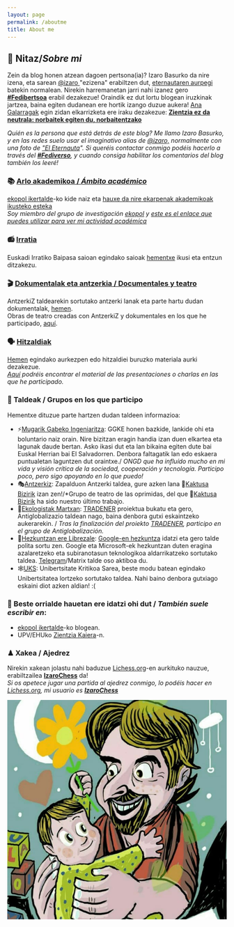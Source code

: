 ```yaml
---
layout: page
permalink: /aboutme
title: About me
---
```

## 👤 Nitaz/*Sobre mi*
Zein da blog honen atzean dagoen pertsona(ia)? Izaro Basurko da nire izena, eta sarean <a href="https://pleroma.libretux.com/izaro" target="_blank" rel="noopener">@izaro </a>"ezizena" erabiltzen dut, <a href="http://" target="_blank" rel="noopener">eternautaren aurpegi</a> batekin normalean. Nirekin harremanetan jarri nahi izanez gero [**#Fedibertsoa**](https://pleroma.libretux.com/izaro) erabil dezakezue! Oraindik ez dut lortu blogean iruzkinak jartzea, baina egiten dudanean ere hortik izango duzue aukera!
[Ana Galarragak](https://eu.wikipedia.org/wiki/Ana_Galarraga) egin zidan elkarrizketa ere iraku dezakezue: **[Zientzia ez da neutrala: norbaitek egiten du, norbaitentzako](https://aldizkaria.elhuyar.eus/ekinean/zientzia-ez-da-neutrala-norbaitek-egiten-du-norbai/)**

*Quién es la persona que está detrás de este blog? Me llamo Izaro Basurko, y en las redes suelo usar el imaginativo alias de <a href="https://pleroma.libretux.com/izaro">@izaro,</a> normalmente con una foto de <a href="https://es.wikipedia.org/wiki/El_Eternauta." target="_blank" rel="noopener">"El Eternauta</a>".  Si queréis contactar conmigo podéis hacerlo a través del [**#Fediverso**](https://pleroma.libretux.com/izaro), y cuando consiga habilitar los comentarios del blog también los leeré!*

### 📚 [Arlo akademikoa / *Ámbito académico*](https://izaroblog.github.io/academic)
[ekopol ikertalde](https://www.ehu.eus/eu/web/ekopol/home)-ko kide naiz eta [hauxe da nire ekarpenak akademikoak ikusteko esteka](https://izaroblog.github.io/academic)<br>
*Soy miembro del grupo de investigación [ekopol](https://www.ehu.eus/es/web/ekopol/home) y [este es el enlace que puedes utilizar para ver mi actividad académíca](https://izaroblog.github.io/academic)*

### 📻 [Irratia](https://izaroblog.github.io/collaborations/Baipasa)
Euskadi Irratiko Baipasa saioan egindako saioak [hementxe](https://izaroblog.github.io/collaborations/Baipasa) ikusi eta entzun ditzakezu.

### 🎬 [Dokumentalak eta antzerkia / Documentales y teatro](https://izaroblog.github.io/collaborations/ikus-entzunekoak)
AntzerkiZ taldearekin sortutako antzerki lanak eta parte hartu dudan dokumentalak, [hemen](https://izaroblog.github.io/collaborations/ikus-entzunekoak).<br>
Obras de teatro creadas con AntzerkiZ y dokumentales en los que he participado, [aquí](https://izaroblog.github.io/collaborations/ikus-entzunekoak).

### 🗣 [Hitzaldiak](https://izaroblog.github.io/collaborations/hitzaldiak)
[Hemen](https://izaroblog.github.io/collaborations/hitzaldiak) egindako aurkezpen edo hitzaldiei buruzko materiala aurki dezakezue.<br>
*[Aquí](https://izaroblog.github.io/collaborations/hitzaldiak) podréis encontrar el material de las presentaciones o charlas en las que he participado.*

### 👥 Taldeak / Grupos en los que participo
Hementxe dituzue parte hartzen dudan taldeen informazioa: 
- ⚡️[Mugarik Gabeko Ingeniaritza](https://euskadi.isf.es/): GGKE honen bazkide, lankide ohi eta boluntario naiz orain. Nire bizitzan eragin handia izan duen elkartea eta lagunak daude bertan. Asko ikasi dut eta lan bikaina egiten dute bai Euskal Herrian bai El Salvadorren. Denbora faltagatik lan edo eskaera puntualetan laguntzen dut oraintxe./ *ONGD que ha influído mucho en mi vida y visión crítica de la sociedad, cooperación y tecnología. Participo poco, pero sigo apoyando en lo que puedo!* 
- 🎭[Antzerkiz](https://antzerkiz.wordpress.com/): Zapalduon Antzerki taldea, gure azken lana 🌵[Kaktusa Bizirik](https://antzerkiz.wordpress.com/kaktusa-bizirik/) izan zen!/*Grupo de teatro de las oprimidas, del que 🌵[Kaktusa Bizirik](https://antzerkiz.wordpress.com/kaktusa-bizirik/) ha sido nuestro último trabajo. 
- 🌿[Ekologistak Martxan](https://www.ekologistakmartxan.org/eu/): [TRADENER](https://www.tradener.org/) proiektua bukatu eta gero, Antiglobalizazio taldean nago, baina denbora gutxi eskaintzeko aukerarekin. / *Tras la finalización del proiekto [TRADENER](https://www.tradener.org/), participo en el grupo de Antiglobalización.* 
- 🐗[Hezkuntzan ere Librezale](https://hezkuntza.librezale.eus/): [Google-en hezkuntza](https://izaroblog.github.io/eu,/internet/2017/06/11/GooglenHezkuntza.html) idatzi eta gero talde polita sortu zen. Google eta Microsoft-ek hezkuntzan duten eragina azalaretzeko eta subiranotasun teknologikoa aldarrikatzeko sortutako taldea. [Telegram](https://t.me/hezkuntzanlibre)/Matrix talde oso aktiboa du. 
- 🕸[UKS](https://www.uks.eus/): Unibertsitate Kritikoa Sarea, beste modu batean egindako Unibertsitatea lortzeko sortutako taldea. Nahi baino denbora gutxiago eskaini diot azken aldian! :(

### 📝 Beste orrialde hauetan ere idatzi ohi dut / *También suele escribir en*:

- [ekopol ikertalde](https://ekopol.eus/eu/)-ko blogean.
- UPV/EHUko [Zientzia Kaiera](https://izaroblog.github.io/collaborations/ZientziaKaiera)-n.

### ♟ Xakea / Ajedrez 
Nirekin xakean jolastu nahi baduzue [Lichess.org](https://lichess.org/)-en aurkituko nauzue, erabiltzailea  **[IzaroChess](https://lichess.org/@/izarochess)** da! <br>
*Si os apetece jugar una partida al ajedrez conmigo, lo podéis hacer en [Lichess.org](https://lichess.org/), mi usuario es **[IzaroChess](https://lichess.org/@/izarochess)***

  ![](https://raw.githubusercontent.com/IzaroBlog/IzaroBlog.github.io/main/_images/izaro.jpg)


